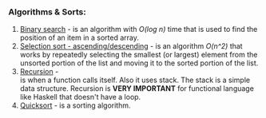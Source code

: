 ### Algorithms & Sorts: 

1. [Binary search](https://github.com/hakloi/python_portfolio/blob/main/practice/algorithms/binary_search.py) - 
 is an algorithm with _O(log n)_ time that is used to find the position of an item in a sorted array. 
2. [Selection sort - ascending/descending](https://github.com/hakloi/python_portfolio/blob/main/practice/algorithms/selection_sort.py) -
is an algorithm _O(n^2)_ that works by repeatedly selecting the smallest (or largest) element from the unsorted portion of the list and moving it to the sorted portion of the list.
3. [Recursion](https://github.com/hakloi/python_portfolio/blob/main/practice/algorithms/recursion.py) -  
is when a function calls itself. Also it uses stack. The stack is a simple data structure. Recursion is __VERY IMPORTANT__ for functional language like Haskell that doesn't have a loop.
4. [Quicksort]() - is a sorting algorithm.